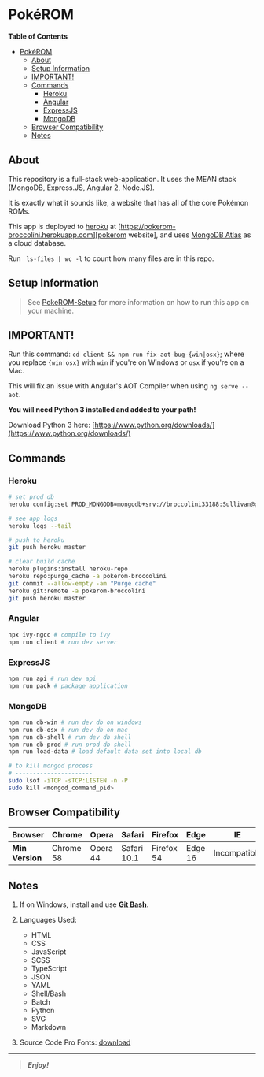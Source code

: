 [comment]: # 'Begin README.md'

# Pok&eacute;ROM

**Table of Contents**

<!-- TOC -->

- [Pok&eacute;ROM](#pokeacuterom)
  - [About](#about)
  - [Setup Information](#setup-information)
  - [IMPORTANT!](#important)
  - [Commands](#commands)
    - [Heroku](#heroku)
    - [Angular](#angular)
    - [ExpressJS](#expressjs)
    - [MongoDB](#mongodb)
  - [Browser Compatibility](#browser-compatibility)
  - [Notes](#notes)

<!-- /TOC -->

## About

This repository is a full-stack web-application. It uses the MEAN stack (MongoDB, Express.JS, Angular 2, Node.JS).

It is exactly what it sounds like, a website that has all of the core Pok&eacute;mon ROMs.

This app is deployed to [heroku][heroku] at [https://pokerom-broccolini.herokuapp.com][pokerom website], and uses [MongoDB Atlas][mongodb atlas cloud] as a cloud database.

Run ` ls-files | wc -l` to count how many files are in this repo.

## Setup Information

> See [PokeROM-Setup][pokerom setup repo] for more information on how to run this app on your machine.

## IMPORTANT!

Run this command: `cd client && npm run fix-aot-bug-{win|osx}`; where you replace `{win|osx}` with `win` if you're on Windows or `osx` if you're on a Mac.

This will fix an issue with Angular's AOT Compiler when using `ng serve --aot`.

**You will need Python 3 installed and added to your path!**

Download Python 3 here: [https://www.python.org/downloads/](https://www.python.org/downloads/)

## Commands

### Heroku

```bash
# set prod db
heroku config:set PROD_MONGODB=mongodb+srv://broccolini33188:Sullivan@pokerom-cluster-voflm.azure.mongodb.net/pkmn-roms?retryWrites=true&w=majority

# see app logs
heroku logs --tail

# push to heroku
git push heroku master

# clear build cache
heroku plugins:install heroku-repo
heroku repo:purge_cache -a pokerom-broccolini
git commit --allow-empty -am "Purge cache"
heroku git:remote -a pokerom-broccolini
git push heroku master
```

### Angular

```bash
npx ivy-ngcc # compile to ivy
npm run client # run dev server
```

### ExpressJS

```bash
npm run api # run dev api
npm run pack # package application
```

### MongoDB

```bash
npm run db-win # run dev db on windows
npm run db-osx # run dev db on mac
npm run db-shell # run dev db shell
npm run db-prod # run prod db shell
npm run load-data # load default data set into local db

# to kill mongod process
# ----------------------
sudo lsof -iTCP -sTCP:LISTEN -n -P
sudo kill <mongod_command_pid>
```

## Browser Compatibility

| Browser         | Chrome    | Opera    | Safari      | Firefox    | Edge    | IE           |
| --------------- | --------- | -------- | ----------- | ---------- | ------- | ------------ |
| **Min Version** | Chrome 58 | Opera 44 | Safari 10.1 | Firefox 54 | Edge 16 | Incompatible |

## Notes

1. If on Windows, install and use **[Git Bash](https://git-scm.com/ 'Git SCM')**.
2. Languages Used:

    - HTML
    - CSS
    - JavaScript
    - SCSS
    - TypeScript
    - JSON
    - YAML
    - Shell/Bash
    - Batch
    - Python
    - SVG
    - Markdown
3. Source Code Pro Fonts: [download][source code pro fonts download]

[heroku]: https://www.heroku.com/ 'Heroku Website'
[pokerom website]: https://pokerom-broccolini.herokuapp.com 'https://pokerom-broccolini.herokuapp.com'
[mongodb atlas cloud]: https://cloud.mongodb.com 'MongoDB Atlas Cloud Document DB'
[pokerom setup repo]: https://github.com/bag33188/PokeROM-Setup 'PokeROM-Setup Github Repository'
[source code pro fonts download]: https://onedrive.live.com/download?cid=093DC4D54812866B&resid=93DC4D54812866B%21106790&authkey=AGxEetnlDbFwcBA 'Source Code Pro Fonts Download (Direct Download)'

---

> _**Enjoy!**_

[comment]: # 'End README.md'
